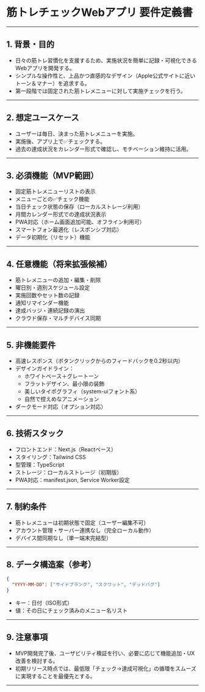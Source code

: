 # 筋トレチェックWebアプリ 要件定義書

---

## 1. 背景・目的
- 日々の筋トレ習慣化を支援するため、実施状況を簡単に記録・可視化できるWebアプリを開発する。
- シンプルな操作性と、上品かつ直感的なデザイン（Apple公式サイトに近いトーン＆マナー）を追求する。
- 第一段階では固定された筋トレメニューに対して実施チェックを行う。

---

## 2. 想定ユースケース
- ユーザーは毎日、決まった筋トレメニューを実施。
- 実施後、アプリ上で✅チェックする。
- 過去の達成状況をカレンダー形式で確認し、モチベーション維持に活用。

---

## 3. 必須機能（MVP範囲）
- 固定筋トレメニューリストの表示
- メニューごとの✅チェック機能
- 当日チェック状態の保存（ローカルストレージ利用）
- 月間カレンダー形式での達成状況表示
- PWA対応（ホーム画面追加可能、オフライン利用可）
- スマートフォン最適化（レスポンシブ対応）
- データ初期化（リセット）機能

---

## 4. 任意機能（将来拡張候補）
- 筋トレメニューの追加・編集・削除
- 曜日別・週別スケジュール設定
- 実施回数やセット数の記録
- 通知リマインダー機能
- 達成バッジ・連続記録の演出
- クラウド保存・マルチデバイス同期

---

## 5. 非機能要件
- 高速レスポンス（ボタンクリックからのフィードバックを0.2秒以内）
- デザインガイドライン：
  - ホワイトベース＋グレートーン
  - フラットデザイン、最小限の装飾
  - 美しいタイポグラフィ（system-uiフォント系）
  - 自然で控えめなアニメーション
- ダークモード対応（オプション対応）

---

## 6. 技術スタック
- フロントエンド：Next.js（Reactベース）
- スタイリング：Tailwind CSS
- 型管理：TypeScript
- ストレージ：ローカルストレージ（初期版）
- PWA対応：manifest.json, Service Worker設定

---

## 7. 制約条件
- 筋トレメニューは初期状態で固定（ユーザー編集不可）
- アカウント管理・サーバー連携なし（完全ローカル動作）
- デバイス間同期なし（単一端末完結型）

---

## 8. データ構造案（参考）
```json
{
  "YYYY-MM-DD": ["サイドプランク", "スクワット", "デッドバグ"]
}
```
- キー：日付（ISO形式）
- 値：その日にチェック済みのメニュー名リスト

---

## 9. 注意事項
- MVP開発完了後、ユーザビリティ検証を行い、必要に応じて機能追加・UX改善を検討する。
- 初期リリース時点では、最低限「チェック→達成可視化」の循環をスムーズに実現することを最優先とする。

---

